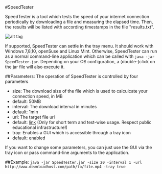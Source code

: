 #SpeedTester

SpeedTester is a tool which tests the speed of your internet connection periodically by downloading a file and measuring the elapsed time. Then, the results will be listed with according timestamps in the file "results.txt".

![alt tag](https://github.com/niklasu/SpeedTester/blob/master/Screenshot.png)

If supported, SpeedTester can settle in the tray menu. It should work with Windows 7,8,10, openSuse and Linux Mint.
Otherwise, SpeedTester can run as a normal command-line application which can be called with ``java -jar SpeedTester.jar``. Depending on your OS configuration, a (double-)click on the jar file will also execute it.

##Parameters:
The operation of SpeedTester is controlled by four parameters
* size: The download size of the file which is used to calculcate your connection speed, in MB
 * default: 50MB
* interval: The download interval in minutes
 * default: 1min
* url: The target file url
 * default: [link](http://ftp.halifax.rwth-aachen.de/opensuse/distribution/13.2/iso/openSUSE-13.2-DVD-i586.iso) (Only for short term and test-wise usage. Respect public educational infrastructure!)
* tray: Enables a GUI which is accessible through a tray icon
 * default: enabled

If you want to change some parameters, you can just use the GUI via the tray icon or pass command-line arguments to the application.


##Example:
``
java -jar SpeedTester.jar -size 20 -interval 1 -url http://www.downloadhost.com/path/to/file.mp4 -tray true
``
